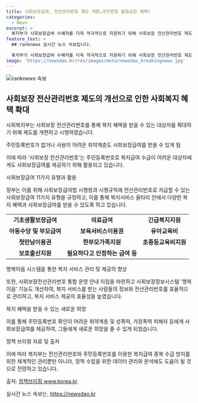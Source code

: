 ```yaml
---
title: 사회보장급여, 전산관리번호 제도 개편…주민번호 불필요한 혜택!
categories:
  - News
excerpt: >
  복지부가 사회보장급여 수혜자를 더욱 적극적으로 지원하기 위해 사회보장 전산관리번호 제도를 개편해 시행한다고 밝혔다. 주민등록번호 없이도 사회보장급여를 받을 수 있게 됨에 따라 취약계층과 성폭력·가정폭력 피해자 등에게 보다 효율적인 복지 혜택을 제공할 수 있게 되었다. 이를 통해 복지서비스를 이용하는 이들의 개인정보와 프라이버시를 보호하며, 수급자 데이터 관리와 정책 수립에도 도움을 줄 것으로 전망된다.
feature_text: >
  ## ranknews 실시간 뉴스 속보입니다.

  복지부가 사회보장급여 수혜자를 더욱 적극적으로 지원하기 위해 사회보장 전산관리번호 제도를 개편해 시행한다고 밝혔다. 주민등록번호 없이도 사회보장급여를 받을 수 있게 됨에 따라 취약계층과 성폭력·가정폭력 피해자 등에게 보다 효율적인 복지 혜택을 제공할 수 있게 되었다. 이를 통해 복지서비스를 이용하는 이들의 개인정보와 프라이버시를 보호하며, 수급자 데이터 관리와 정책 수립에도 도움을 줄 것으로 전망된다.
image: 'https://newsdao.kr/res/images/meta/newsdao_breakingnews.jpg'
---
```


<p><img src="https://newsdao.kr/res/images/meta/newsdao_breakingnews.jpg" alt="ranknews 속보" /></p>

<h2 data-ke-size="size26">사회보장 전산관리번호 제도의 개선으로 인한 사회복지 혜택 확대</h2>

<p>사회복지부는 사회보장 전산관리번호를 통해 복지 혜택을 받을 수 있는 대상자를 확대하기 위해 제도를 개편하고 시행하였습니다. </p>

<p data-ke-size="size16">주민등록번호가 없거나 사용이 어려운 취약계층도 사회보장급여를 받을 수 있게 됨</p>

<p>이에 따라 '사회보장 전산관리번호'는 주민등록번호로 복지급여 수급이 어려운 대상자에게도 사회보장급여를 제공하기 위해 활용되고 있습니다.</p>

<p data-ke-size="size16">사회보장급여 11가지 유형과 활용</p>

<p>정부는 이를 위해 사회보장급여법 시행령과 시행규칙에 전산관리번호로 지급할 수 있는 사회보장급여 11가지 유형을 규정하고, 이를 통해 복지서비스 울타리 안에서 다양한 복지 혜택과 사회보장급여를 받을 수 있도록 하고 있습니다.</p>

<table>
    <tr>
        <td style="text-align: center; height: 17px;"><b>기초생활보장급여</b></td>
        <td style="text-align: center; height: 17px;"><b>의료급여</b></td>
        <td style="text-align: center; height: 17px;"><b>긴급복지지원</b></td>
    </tr>
    <tr>
        <td style="text-align: center; height: 17px;"><b>아동수당 및 부모급여</b></td>
        <td style="text-align: center; height: 17px;"><b>보육서비스이용권</b></td>
        <td style="text-align: center; height: 17px;"><b>유아교육비</b></td>
    </tr>
    <tr>
        <td style="text-align: center; height: 17px;"><b>첫만남이용권</b></td>
        <td style="text-align: center; height: 17px;"><b>한부모가족지원</b></td>
        <td style="text-align: center; height: 17px;"><b>초중등교육비지원</b></td>
    </tr>
    <tr>
        <td style="text-align: center; height: 17px;"><b>보호출산지원</b></td>
        <td style="text-align: center; height: 17px;"><b>필요하다고 인정하는 급여 등</b></td>
        <td></td>
    </tr>
</table>

<p data-ke-size="size16">행복이음 시스템을 통한 복지 서비스 관리 및 제공의 향상</p>

<p>또한, 사회보장전산관리번호 통합 운영 안내 지침을 마련하고 사회보장정보시스템 '행복이음' 기능도 개선하여, 복지 서비스를 받는 사람들의 정보와 전산관리번호를 효율적으로 관리하고, 복지 서비스 제공의 효율성을 높였습니다.</p>

<p data-ke-size="size16">복지 혜택을 받을 수 있는 새로운 희망</p>

<p>이를 통해 주민등록번호 확인이 어려운 취약계층 및 성폭력, 가정폭력 피해자 등에게 사회보장급여를 제공하여, 그들에게 새로운 희망을 줄 수 있게 되었습니다.</p>

<p data-ke-size="size16">정책 브리핑 자료 및 출처</p>

<p>이에 따라 복지부는 전산관리번호와 주민등록번호를 이용한 복지급여 중복 수급 방지를 위한 체계적인 관리뿐만 아니라, 정책 수립을 위한 데이터 관리와 분석에도 도움이 될 것으로 전망하고 있습니다.</p>

<p>출처: <a href='www.korea.kr'>정책브리핑 www.korea.kr</a></p>
실시간 뉴스 속보는, <a href="https://newsdao.kr" rel="dofollow">https://newsdao.kr</a>


